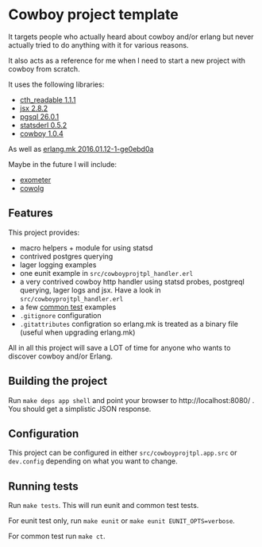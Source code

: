 Cowboy project template
=======================

It targets people who actually heard about cowboy and/or erlang but never
actually tried to do anything with it for various reasons.

It also acts as a reference for me when I need to start a new project with
cowboy from scratch.

It uses the following libraries:

* [cth_readable 1.1.1](https://github.com/ferd/cth_readable/tree/v1.1.1)
* [jsx 2.8.2](https://github.com/talentdeficit/jsx/tree/v2.8.2)
* [pgsql 26.0.1](https://github.com/semiocast/pgsql/tree/v26.0.1)
* [statsderl 0.5.2](https://github.com/lpgauth/statsderl/tree/0.5.2)
* [cowboy 1.0.4](https://github.com/ninenines/cowboy/tree/1.0.4)

As well as [erlang.mk 2016.01.12-1-ge0ebd0a](https://erlang.mk/)

Maybe in the future I will include:

* [exometer](https://github.com/Feuerlabs/exometer_core)
* [cowolg](https://github.com/jeromer/cowolg)

Features
--------

This project provides:

* macro helpers + module for using statsd
* contrived postgres querying
* lager logging examples
* one eunit example in `src/cowboyprojtpl_handler.erl`
* a very contrived cowboy http handler using statsd probes, postgreql querying,
  lager logs and jsx. Have a look in `src/cowboyprojtpl_handler.erl`
* a few [common test](http://erlang.org/doc/apps/common_test/users_guide.html)
  examples
* `.gitignore` configuration
* `.gitattributes` configration so erlang.mk is treated as a binary file
  (useful when upgrading erlang.mk)

All in all this project will save a LOT of time for anyone who wants to
discover cowboy and/or Erlang.

Building the project
--------------------

Run `make deps app shell` and point your browser to http://localhost:8080/ .
You should get a simplistic JSON response.

Configuration
-------------

This project can be configured in either `src/cowboyprojtpl.app.src` or
`dev.config` depending on what you want to change.

Running tests
-------------

Run `make tests`. This will run eunit and common test tests.

For eunit test only, run `make eunit` or `make eunit EUNIT_OPTS=verbose`.

For common test run `make ct`.
